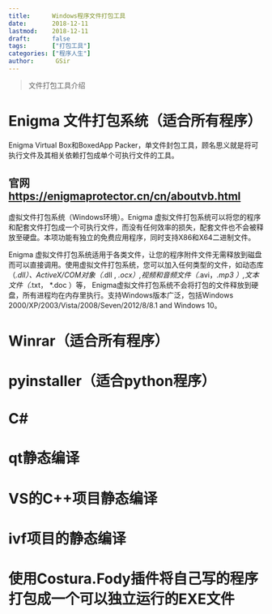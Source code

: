 ```yaml
---
title:      Windows程序文件打包工具
date:       2018-12-11
lastmod:    2018-12-11
draft:      false
tags:       ["打包工具"]
categories: ["程序人生"]
author:      GSir
---
```


> 文件打包工具介绍

# Enigma 文件打包系统（适合所有程序）

Enigma Virtual Box和BoxedApp Packer，单文件封包工具，顾名思义就是将可执行文件及其相关依赖打包成单个可执行文件的工具。

## 官网 https://enigmaprotector.cn/cn/aboutvb.html

虚拟文件打包系统（Windows环境）。Enigma 虚拟文件打包系统可以将您的程序和配套文件打包成一个可执行文件，而没有任何效率的损失，配套文件也不会被释放至硬盘。本项功能有独立的免费应用程序，同时支持X86和X64二进制文件。

Enigma 虚拟文件打包系统适用于各类文件，让您的程序附件文件无需释放到磁盘而可以直接调用。使用虚拟文件打包系统，您可以加入任何类型的文件，如动态库（*.dll）、ActiveX/COM对象（*.dll , *.ocx）,视频和音频文件（*.avi，*.mp3 ）,文本文件（*.txt， *.doc ）等， Enigma虚拟文件打包系统不会将打包的文件释放到硬盘，所有进程均在内存里执行。支持Windows版本广泛，包括Windows 2000/XP/2003/Vista/2008/Seven/2012/8/8.1 and Windows 10。

# Winrar（适合所有程序）

# pyinstaller（适合python程序）

# C#

# qt静态编译

# VS的C++项目静态编译

# ivf项目的静态编译

# 使用Costura.Fody插件将自己写的程序打包成一个可以独立运行的EXE文件